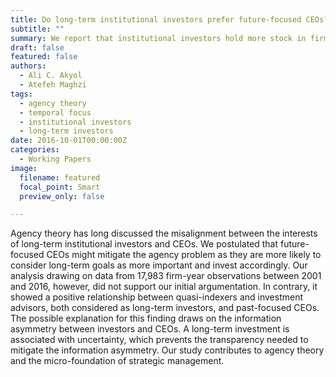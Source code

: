 ```yaml
---
title: Do long-term institutional investors prefer future-focused CEOs?
subtitle: ""
summary: We report that institutional investors hold more stock in firms with past-focused CEOs.
draft: false
featured: false
authors:
  - Ali C. Akyol
  - Atefeh Maghzi
tags:
  - agency theory
  - temporal focus
  - institutional investors
  - long-term investors
date: 2016-10-01T00:00:00Z
categories:
  - Working Papers
image:
  filename: featured
  focal_point: Smart
  preview_only: false

---
```



Agency theory has long discussed the misalignment between the interests of long-term institutional investors and CEOs. We postulated that future-focused CEOs might mitigate the agency problem as they are more likely to consider long-term goals as more important and invest accordingly. Our analysis drawing on data from 17,983 firm-year observations between 2001 and 2016, however, did not support our initial argumentation. In contrary, it showed a positive relationship between quasi-indexers and investment advisors, both considered as long-term investors, and past-focused CEOs. The possible explanation for this finding draws on the information asymmetry between investors and CEOs. A long-term investment is associated with uncertainty, which prevents the transparency needed to mitigate the information asymmetry. Our study contributes to agency theory and the micro-foundation of strategic management.
